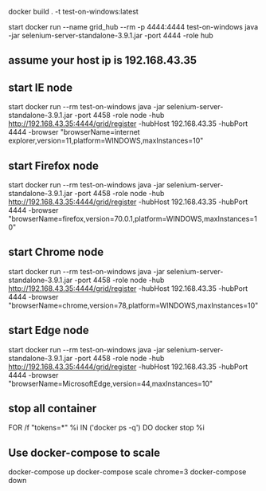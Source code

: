 docker build . -t test-on-windows:latest

start docker run --name grid_hub --rm -p 4444:4444 test-on-windows java -jar selenium-server-standalone-3.9.1.jar -port 4444 -role hub


## assume your host ip is 192.168.43.35

## start IE node
start docker run --rm test-on-windows java -jar selenium-server-standalone-3.9.1.jar -port 4458 -role node -hub http://192.168.43.35:4444/grid/register -hubHost 192.168.43.35 -hubPort 4444 -browser  "browserName=internet explorer,version=11,platform=WINDOWS,maxInstances=10"

## start Firefox node
start docker run --rm test-on-windows java -jar selenium-server-standalone-3.9.1.jar -port 4458 -role node -hub http://192.168.43.35:4444/grid/register -hubHost 192.168.43.35 -hubPort 4444 -browser  "browserName=firefox,version=70.0.1,platform=WINDOWS,maxInstances=10"

## start Chrome node
start docker run --rm test-on-windows java -jar selenium-server-standalone-3.9.1.jar -port 4458 -role node -hub http://192.168.43.35:4444/grid/register -hubHost 192.168.43.35 -hubPort 4444 -browser  "browserName=chrome,version=78,platform=WINDOWS,maxInstances=10"

## start Edge node
start docker run --rm test-on-windows java -jar selenium-server-standalone-3.9.1.jar -port 4458 -role node -hub http://192.168.43.35:4444/grid/register -hubHost 192.168.43.35 -hubPort 4444 -browser  "browserName=MicrosoftEdge,version=44,maxInstances=10"

## stop all container
FOR /f "tokens=*" %i IN ('docker ps -q') DO docker stop %i

## Use docker-compose to scale
docker-compose up
docker-compose scale chrome=3
docker-compose down

